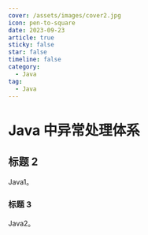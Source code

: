 ```yaml
---
cover: /assets/images/cover2.jpg
icon: pen-to-square
date: 2023-09-23
article: true
sticky: false
star: false
timeline: false
category:
  - Java
tag:
  - Java
---
```


# Java 中异常处理体系

## 标题 2

Java1。

### 标题 3

Java2。

